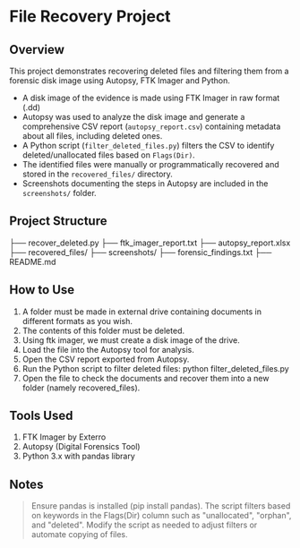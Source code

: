 # File Recovery Project

## Overview
This project demonstrates recovering deleted files and filtering them from a forensic disk image using Autopsy, FTK Imager and Python.

- A disk image of the evidence is made using FTK Imager in raw format (.dd)
- Autopsy was used to analyze the disk image and generate a comprehensive CSV report (`autopsy_report.csv`) containing metadata about all files, including deleted ones.
- A Python script (`filter_deleted_files.py`) filters the CSV to identify deleted/unallocated files based on `Flags(Dir)`.
- The identified files were manually or programmatically recovered and stored in the `recovered_files/` directory.
- Screenshots documenting the steps in Autopsy are included in the `screenshots/` folder.

## Project Structure

├── recover_deleted.py
├── ftk_imager_report.txt
├── autopsy_report.xlsx
├── recovered_files/
├── screenshots/
├── forensic_findings.txt
├── README.md


## How to Use

1. A folder must be made in external drive containing documents in different formats as you wish.
2. The contents of this folder must be deleted.
3. Using ftk imager, we must create a disk image of the drive.
4. Load the file into the Autopsy tool for analysis.
5. Open the CSV report exported from Autopsy.
6. Run the Python script to filter deleted files:
   python filter_deleted_files.py
7. Open the file to check the documents and recover them into a new folder (namely recovered_files).

## Tools Used
1. FTK Imager by Exterro
2. Autopsy (Digital Forensics Tool)
3. Python 3.x with pandas library

## Notes
> Ensure pandas is installed (pip install pandas).
> The script filters based on keywords in the Flags(Dir) column such as "unallocated", "orphan", and "deleted".
> Modify the script as needed to adjust filters or automate copying of files.


